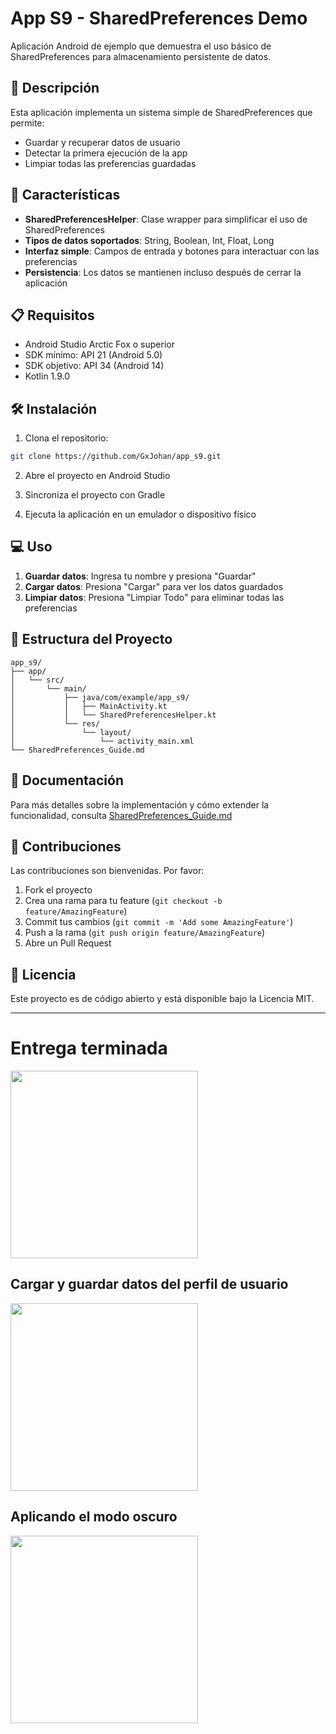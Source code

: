 # App S9 - SharedPreferences Demo

Aplicación Android de ejemplo que demuestra el uso básico de SharedPreferences para almacenamiento persistente de datos.

## 📱 Descripción

Esta aplicación implementa un sistema simple de SharedPreferences que permite:
- Guardar y recuperar datos de usuario
- Detectar la primera ejecución de la app
- Limpiar todas las preferencias guardadas

## 🚀 Características

- **SharedPreferencesHelper**: Clase wrapper para simplificar el uso de SharedPreferences
- **Tipos de datos soportados**: String, Boolean, Int, Float, Long
- **Interfaz simple**: Campos de entrada y botones para interactuar con las preferencias
- **Persistencia**: Los datos se mantienen incluso después de cerrar la aplicación

## 📋 Requisitos

- Android Studio Arctic Fox o superior
- SDK mínimo: API 21 (Android 5.0)
- SDK objetivo: API 34 (Android 14)
- Kotlin 1.9.0

## 🛠️ Instalación

1. Clona el repositorio:
```bash
git clone https://github.com/GxJohan/app_s9.git
```

2. Abre el proyecto en Android Studio

3. Sincroniza el proyecto con Gradle

4. Ejecuta la aplicación en un emulador o dispositivo físico

## 💻 Uso

1. **Guardar datos**: Ingresa tu nombre y presiona "Guardar"
2. **Cargar datos**: Presiona "Cargar" para ver los datos guardados
3. **Limpiar datos**: Presiona "Limpiar Todo" para eliminar todas las preferencias

## 📂 Estructura del Proyecto

```
app_s9/
├── app/
│   └── src/
│       └── main/
│           ├── java/com/example/app_s9/
│           │   ├── MainActivity.kt
│           │   └── SharedPreferencesHelper.kt
│           └── res/
│               └── layout/
│                   └── activity_main.xml
└── SharedPreferences_Guide.md
```

## 📖 Documentación

Para más detalles sobre la implementación y cómo extender la funcionalidad, consulta [SharedPreferences_Guide.md](SharedPreferences_Guide.md)

## 🤝 Contribuciones

Las contribuciones son bienvenidas. Por favor:
1. Fork el proyecto
2. Crea una rama para tu feature (`git checkout -b feature/AmazingFeature`)
3. Commit tus cambios (`git commit -m 'Add some AmazingFeature'`)
4. Push a la rama (`git push origin feature/AmazingFeature`)
5. Abre un Pull Request

## 📄 Licencia

Este proyecto es de código abierto y está disponible bajo la Licencia MIT.
<hr>
<h1>Entrega terminada </h1>
<img src="https://github.com/user-attachments/assets/a8a50996-c3d9-4432-bcf2-4bf85dc6b824" width="300px"/>
<br>
<h2>Cargar y guardar datos del perfil de usuario</h2>
<img src="https://github.com/user-attachments/assets/9b1d0230-eb72-4316-b605-9569af26b2e0" width="300px"/>
<br>
<h2>Aplicando el modo oscuro</h2>
<img src="https://github.com/user-attachments/assets/903c7080-d6ca-4578-b7d8-79e1967e63e3" width="300px"/>
<br>

